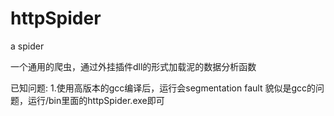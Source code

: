 # httpSpider
a spider

一个通用的爬虫，通过外挂插件dll的形式加载泥的数据分析函数

已知问题:
    1.使用高版本的gcc编译后，运行会segmentation fault
        貌似是gcc的问题，运行/bin里面的httpSpider.exe即可

